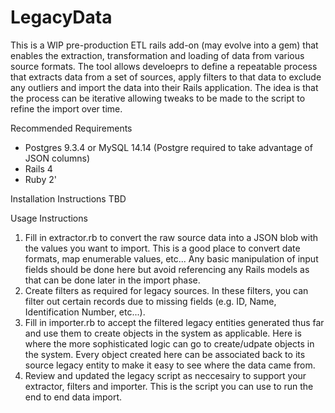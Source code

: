# LegacyData

This is a WIP pre-production ETL rails add-on (may evolve into a gem) that enables the extraction, transformation and loading of data from various source formats.  The tool allows develoeprs to define a repeatable process that extracts data from a set of sources, apply filters to that data to exclude any outliers and import the data into their Rails application.  The idea is that the process can be iterative allowing tweaks to be made to the script to refine the import over time.

Recommended Requirements
- Postgres 9.3.4 or MySQL 14.14 (Postgre required to take advantage of JSON columns)
- Rails 4
- Ruby 2'

Installation Instructions
TBD

Usage Instructions
1. Fill in extractor.rb to convert the raw source data into a JSON blob with the values you want to import.  This is a good place to convert date formats, map enumerable values, etc...  Any basic manipulation of input fields should be done here but avoid referencing any Rails models as that can be done later in the import phase.
2. Create filters as required for legacy sources.  In these filters, you can filter out certain records due to missing fields (e.g. ID, Name, Identification Number, etc...).
3. Fill in importer.rb to accept the filtered legacy entities generated thus far and use them to create objects in the system as applicable.  Here is where the more sophisticated logic can go to create/udpate objects in the system.  Every object created here can be associated back to its source legacy entity to make it easy to see where the data came from.
4. Review and updated the legacy script as neccesairy to support your extractor, filters and importer.  This is the script you can use to run the end to end data import.

